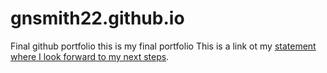 # gnsmith22.github.io
Final github portfolio
this is my final portfolio
This is a link ot my [statement where I look forward to my next steps](lookingforward.html).
